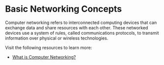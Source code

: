 # Basic Networking Concepts

Computer networking refers to interconnected computing devices that can exchange data and share resources with each other. These networked devices use a system of rules, called communications protocols, to transmit information over physical or wireless technologies.

Visit the following resources to learn more:

- [What is Computer Networking?](https://aws.amazon.com/what-is/computer-networking/)
